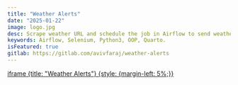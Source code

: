 ```yaml
---
title: "Weather Alerts"
date: "2025-01-22"
image: logo.jpg
desc: Scrape weather URL and schedule the job in Airflow to send weather alerts via email.
keywords: Airflow, Selenium, Python3, OOP, Quarto.
isFeatured: true
gitlab: https://gitlab.com/avivfaraj/weather-alerts
---
```


[iframe {title: "Weather Alerts"} {style: {margin-left: 5%;}}](https://avivfaraj.gitlab.io/weather-alerts/)
